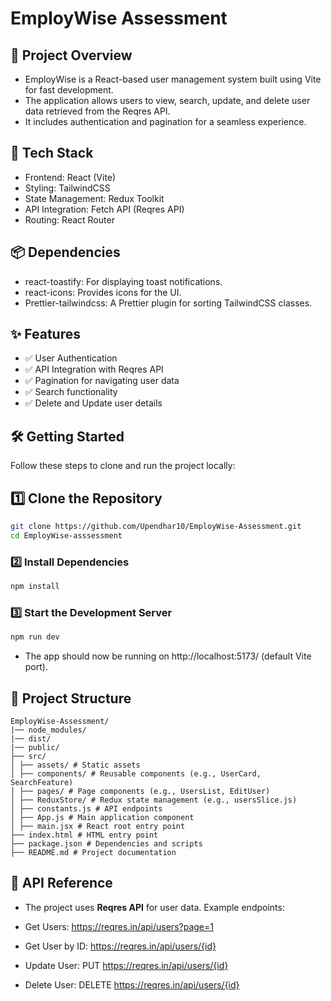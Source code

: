 # EmployWise Assessment

## 📌 Project Overview

- EmployWise is a React-based user management system built using Vite for fast development.
- The application allows users to view, search, update, and delete user data retrieved from the Reqres API.
- It includes authentication and pagination for a seamless experience.

## 🚀 Tech Stack

- Frontend: React (Vite)
- Styling: TailwindCSS
- State Management: Redux Toolkit
- API Integration: Fetch API (Reqres API)
- Routing: React Router

## 📦 Dependencies

- react-toastify: For displaying toast notifications.
- react-icons: Provides icons for the UI.
- Prettier-tailwindcss: A Prettier plugin for sorting TailwindCSS classes.

## ✨ Features

- ✅ User Authentication
- ✅ API Integration with Reqres API
- ✅ Pagination for navigating user data
- ✅ Search functionality
- ✅ Delete and Update user details

## 🛠️ Getting Started

Follow these steps to clone and run the project locally:

## 1️⃣ Clone the Repository

```bash
git clone https://github.com/Upendhar10/EmployWise-Assessment.git
cd EmployWise-asssessment
```

### 2️⃣ Install Dependencies

```bash
npm install
```

### 3️⃣ Start the Development Server

```bash
npm run dev
```

- The app should now be running on http://localhost:5173/ (default Vite port).

## 📂 Project Structure

```
EmployWise-Assessment/
|── node_modules/
|── dist/
|── public/
├── src/
│ ├── assets/ # Static assets
│ ├── components/ # Reusable components (e.g., UserCard, SearchFeature)
│ ├── pages/ # Page components (e.g., UsersList, EditUser)
│ ├── ReduxStore/ # Redux state management (e.g., usersSlice.js)
│ ├── constants.js # API endpoints
│ ├── App.js # Main application component
│ ├── main.jsx # React root entry point
├── index.html # HTML entry point
├── package.json # Dependencies and scripts
├── README.md # Project documentation
```

## 🔄 API Reference

- The project uses **Reqres API** for user data. Example endpoints:

- Get Users: https://reqres.in/api/users?page=1

- Get User by ID: https://reqres.in/api/users/{id}

- Update User: PUT https://reqres.in/api/users/{id}

- Delete User: DELETE https://reqres.in/api/users/{id}
